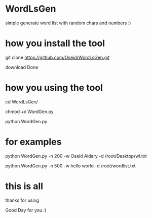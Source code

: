 # WordLsGen
simple generate word list with random chars and numbers :)

# how you install the tool 

git clone https://github.com/Oseid/WordLsGen.git

download Done 

# how you using the tool 

cd WordLsGen/

chmod +x WordGen.py 


python WordGen.py 

# for examples

python WordGen.py -n 200 -w Oseid Aldary -d /root/Desktop/wl.txt


python WordGen.py -n 500 -w hello world -d /root/wordlist.txt


#  this is all


thanks for using 

Good Day for you :) 

